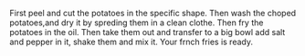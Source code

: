 First peel and cut the potatoes in the specific shape.
Then wash the choped potatoes,and dry it by spreding them in a clean clothe.
Then fry the potatoes in the oil.
Then take them out and transfer to a big bowl add salt and pepper in it, shake them and mix it.
Your frnch fries is ready.